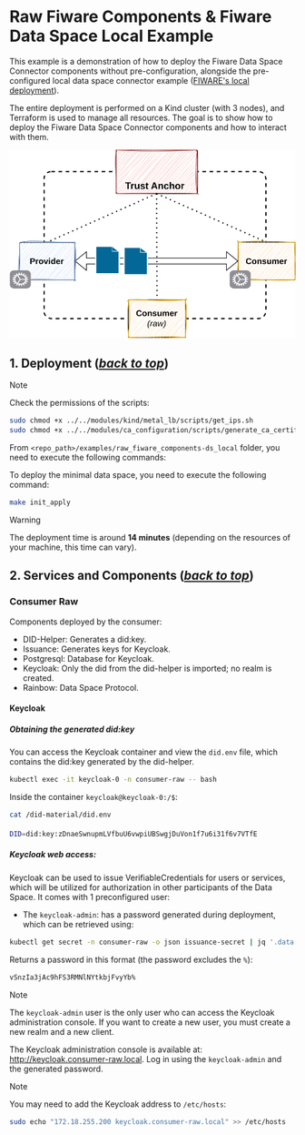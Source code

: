 # Raw Fiware Components & Fiware Data Space Local Example

This example is a demonstration of how to deploy the Fiware Data Space Connector components without pre-configuration, alongside the pre-configured local data space connector example ([FIWARE's local deployment](https://github.com/FIWARE/data-space-connector/blob/main/doc/deployment-integration/local-deployment/LOCAL.MD)).

The entire deployment is performed on a Kind cluster (with 3 nodes), and Terraform is used to manage all resources. The goal is to show how to deploy the Fiware Data Space Connector components and how to interact with them.

![minimal_ds](./images/minimum_dataspace_arch.svg)

## 1. Deployment ([_back to top_](#raw-fiware-components-fiware-data-space-local-example))

> [!NOTE]
>
> Check the permissions of the scripts:
>
> ```bash
> sudo chmod +x ../../modules/kind/metal_lb/scripts/get_ips.sh
> sudo chmod +x ../../modules/ca_configuration/scripts/generate_ca_certificates.sh
> ```

From `<repo_path>/examples/raw_fiware_components-ds_local` folder, you need to execute the following commands:

To deploy the minimal data space, you need to execute the following command:

```bash
make init_apply
```

> [!WARNING]
>
> The deployment time is around **14 minutes** (depending on the resources of your machine, this time can vary).


## 2. Services and Components ([_back to top_](#raw-fiware-components-fiware-data-space-local-example))

### Consumer Raw

Components deployed by the consumer:

- DID-Helper: Generates a did:key.
- Issuance: Generates keys for Keycloak.
- Postgresql: Database for Keycloak.
- Keycloak: Only the did from the did-helper is imported; no realm is created.
- Rainbow: Data Space Protocol.

#### Keycloak

##### Obtaining the generated did:key

You can access the Keycloak container and view the `did.env` file, which contains the did:key generated by the did-helper.

```bash
kubectl exec -it keycloak-0 -n consumer-raw -- bash
```

Inside the container `keycloak@keycloak-0:/$`:

```bash
cat /did-material/did.env

DID=did:key:zDnaeSwnupmLVfbuU6vwpiUBSwgjDuVon1f7u6i31f6v7VTfE
```

##### Keycloak web access:

Keycloak can be used to issue VerifiableCredentials for users or services, which will be utilized for authorization in other participants of the Data Space. It comes with 1 preconfigured user:

- The `keycloak-admin`: has a password generated during deployment, which can be retrieved using:

```bash
kubectl get secret -n consumer-raw -o json issuance-secret | jq '.data."keycloak-admin"' -r | base64 --decode
```

Returns a password in this format (the password excludes the `%`):

```bash
vSnzIa3jAc9hFS3RMNlNYtkbjFvyYb%
```

> [!NOTE]
>
> The `keycloak-admin` user is the only user who can access the Keycloak administration console. If you want to create a new user, you must create a new realm and a new client.

The Keycloak administration console is available at: http://keycloak.consumer-raw.local. Log in using the `keycloak-admin` and the generated password.

> [!NOTE]
> 
> You may need to add the Keycloak address to `/etc/hosts`:
>
> ```bash
> sudo echo "172.18.255.200 keycloak.consumer-raw.local" >> /etc/hosts
> ```